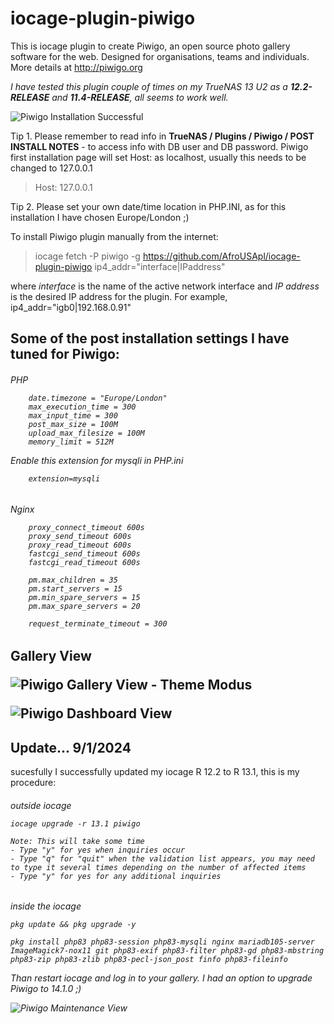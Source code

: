 # iocage-plugin-piwigo

This is iocage plugin to create Piwigo, an open source photo gallery software for the web. Designed for organisations, teams and individuals.
More details at http://piwigo.org

*I have tested this plugin couple of times on my TrueNAS 13 U2 as a **12.2-RELEASE** and **11.4-RELEASE**, all seems to work well.*

![Piwigo Installation Successful](https://i.imgur.com/p53XnmOl.png)

Tip 1. Please remember to read info in **TrueNAS / Plugins / Piwigo / POST INSTALL NOTES** - to access info with DB user and DB password.
Piwigo first installation page will set Host: as localhost, usually this needs to be changed to 127.0.0.1
>   Host: 127.0.0.1

Tip 2. Please set your own date/time location in PHP.INI, as for this installation I have chosen Europe/London ;)

To install Piwigo plugin manually from the internet:

> iocage fetch -P piwigo -g https://github.com/AfroUSApl/iocage-plugin-piwigo ip4_addr="interface|IPaddress"

where *interface* is the name of the active network interface and *IP address* is the desired IP address for the plugin. For example, ip4_addr="igb0|192.168.0.91"


## Some of the post installation settings I have tuned for Piwigo:
<h6> PHP

```
    date.timezone = "Europe/London"
    max_execution_time = 300
    max_input_time = 300
    post_max_size = 100M
    upload_max_filesize = 100M
    memory_limit = 512M
```
Enable this extension for mysqli in PHP.ini

```
    extension=mysqli
```

<h6>Nginx

```
    proxy_connect_timeout 600s
    proxy_send_timeout 600s
    proxy_read_timeout 600s
    fastcgi_send_timeout 600s
    fastcgi_read_timeout 600s

    pm.max_children = 35
    pm.start_servers = 15
    pm.min_spare_servers = 15
    pm.max_spare_servers = 20

    request_terminate_timeout = 300
```

<h2> <h2>Gallery View

![Piwigo Gallery View - Theme Modus](https://i.imgur.com/OfVd8fUl.jpg)

![Piwigo Dashboard View](https://i.imgur.com/hPlxgwbl.jpg)

## Update... 9/1/2024
sucesfully
I successfully updated my iocage R 12.2 to R 13.1, this is my procedure:
<h6>outside iocage

```
iocage upgrade -r 13.1 piwigo

Note: This will take some time
- Type "y" for yes when inquiries occur
- Type "q" for "quit" when the validation list appears, you may need to type it several times depending on the number of affected items
- Type "y" for yes for any additional inquiries
```

<h6>inside the iocage

```
pkg update && pkg upgrade -y

pkg install php83 php83-session php83-mysqli nginx mariadb105-server ImageMagick7-nox11 git php83-exif php83-filter php83-gd php83-mbstring php83-zip php83-zlib php83-pecl-json_post finfo php83-fileinfo
```
Than restart iocage and log in to your gallery. I had an option to upgrade Piwigo to 14.1.0 ;)

![Piwigo Maintenance View](https://i.imgur.com/3v8ofnBl.png)

